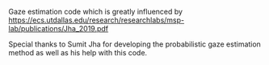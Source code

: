 Gaze estimation code which is greatly influenced by https://ecs.utdallas.edu/research/researchlabs/msp-lab/publications/Jha_2019.pdf

Special thanks to Sumit Jha for developing the probabilistic gaze estimation method as well as his help with this code.
